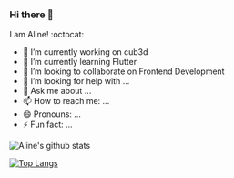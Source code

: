 ### Hi there 👋

I am Aline! :octocat:

- 🔭 I’m currently working on cub3d
- 🌱 I’m currently learning Flutter
- 👯 I’m looking to collaborate on Frontend Development
- 🤔 I’m looking for help with ...
- 💬 Ask me about ...
- 📫 How to reach me: ...
- 😄 Pronouns: ...
- ⚡ Fun fact: ...

![Aline's github stats](https://github-readme-stats.vercel.app/api?username=alineayumi&show_icons=true&theme=default)
 
[![Top Langs](https://github-readme-stats.vercel.app/api/top-langs/?username=alineayumi&layout=compact)](https://github.com/alineayumi/github-readme-stats)
